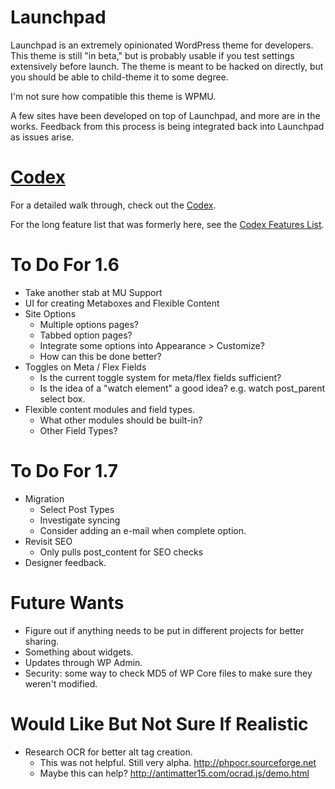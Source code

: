 Launchpad
=========

Launchpad is an extremely opinionated WordPress theme for developers.  This theme is still "in beta," but is probably usable if you test settings extensively before launch.  The theme is meant to be hacked on directly, but you should be able to child-theme it to some degree.  

I'm not sure how compatible this theme is WPMU.

A few sites have been developed on top of Launchpad, and more are in the works.  Feedback from this process is being integrated back into Launchpad as issues arise.

[Codex](_codex/index.md)
========================

For a detailed walk through, check out the [Codex](_codex/index.md).

For the long feature list that was formerly here, see the [Codex Features List](_codex/features.md).

To Do For 1.6
=============

* Take another stab at MU Support
* UI for creating Metaboxes and Flexible Content
* Site Options
  * Multiple options pages?
  * Tabbed option pages?
  * Integrate some options into Appearance > Customize?
  * How can this be done better?
* Toggles on Meta / Flex Fields
  * Is the current toggle system for meta/flex fields sufficient?
  * Is the idea of a "watch element" a good idea? e.g. watch post_parent select box.
* Flexible content modules and field types.
  * What other modules should be built-in?
  * Other Field Types?

To Do For 1.7
=============

* Migration
  * Select Post Types
  * Investigate syncing
  * Consider adding an e-mail when complete option.
* Revisit SEO
  * Only pulls post_content for SEO checks
* Designer feedback.

Future Wants
============

* Figure out if anything needs to be put in different projects for better sharing.
* Something about widgets.
* Updates through WP Admin.
* Security: some way to check MD5 of WP Core files to make sure they weren't modified.

Would Like But Not Sure If Realistic
====================================

* Research OCR for better alt tag creation.
	* This was not helpful. Still very alpha. http://phpocr.sourceforge.net
	* Maybe this can help? http://antimatter15.com/ocrad.js/demo.html
